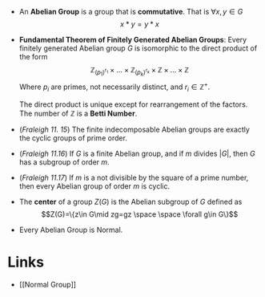 * An **Abelian Group** is a group that is **commutative**. That is $\forall x, y\in G$ $$x\ast y=y\ast x$$
* **Fundamental Theorem of Finitely Generated Abelian Groups**: Every finitely generated Abelian group $G$ is isomorphic to the direct product of the form $$\mathbb{Z}_{(p_1)^{r_1}} \times \dots \times \mathbb{Z}_{(p_k)^{r_k}} \times \mathbb{Z}\times \dots\times \mathbb{Z}$$Where $p_i$ are primes, not necessarily distinct, and $r_i\in \mathbb{Z}^+$. 
  
  The direct product is unique except for rearrangement of the factors. The number of $\mathbb{Z}$ is a **Betti Number**. 
* (*Fraleigh 11. 15*) The finite indecomposable Abelian groups are exactly the cyclic groups of prime order. 
* (*Fraleigh 11.16*) If $G$ is a finite Abelian group, and if $m$ divides $|G|$, then $G$ has a subgroup of order $m$.
* (*Fraleigh 11.17*) If $m$ is a not divisible by the square of a prime number, then every Abelian group of order $m$ is cyclic.
* The **center** of a group $Z(G)$ is the Abelian subgroup of $G$ defined as $$Z(G)=\{z\in G\mid zg=gz \space \space \forall g\in G\}$$
* Every Abelian Group is Normal.
# Links 
* [[Normal Group]]
